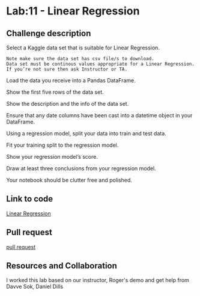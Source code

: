 # Lab:11 - Linear Regression

## Challenge description

Select a Kaggle data set that is suitable for Linear Regression.

    Note make sure the data set has csv file/s to download.
    Data set must be continous values appropriate for a Linear Regression. If you’re not sure then ask Instructor or TA.

Load the data you receive into a Pandas DataFrame.

Show the first five rows of the data set.

Show the description and the info of the data set.

Ensure that any date columns have been cast into a datetime object in your DataFrame.

Using a regression model, split your data into train and test data.

Fit your training split to the regression model.

Show your regression model’s score.

Draw at least three conclusions from your regression model.

Your notebook should be clutter free and polished.

## Link to code

[Linear Regression](/home/wonde/codefellows/code-401/linear-regression/regression.ipynb)

## Pull request

[pull request](https://github.com/WondwosenTsige/linear-regression/pull/1)

## Resources and Collaboration

I worked this lab based on our instructor, Roger's demo and get help from Davve Sok, Daniel Dills
